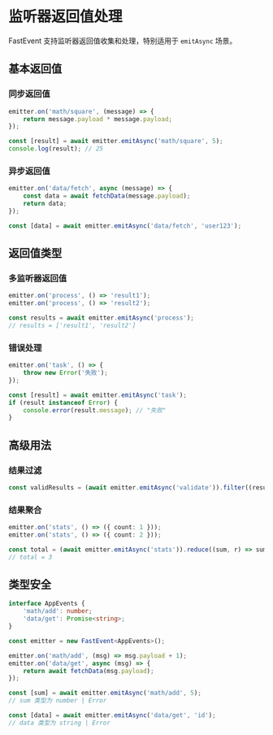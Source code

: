 # 监听器返回值处理

FastEvent 支持监听器返回值收集和处理，特别适用于 `emitAsync` 场景。

## 基本返回值

### 同步返回值

```typescript
emitter.on('math/square', (message) => {
    return message.payload * message.payload;
});

const [result] = await emitter.emitAsync('math/square', 5);
console.log(result); // 25
```

### 异步返回值

```typescript
emitter.on('data/fetch', async (message) => {
    const data = await fetchData(message.payload);
    return data;
});

const [data] = await emitter.emitAsync('data/fetch', 'user123');
```

## 返回值类型

### 多监听器返回值

```typescript
emitter.on('process', () => 'result1');
emitter.on('process', () => 'result2');

const results = await emitter.emitAsync('process');
// results = ['result1', 'result2']
```

### 错误处理

```typescript
emitter.on('task', () => {
    throw new Error('失败');
});

const [result] = await emitter.emitAsync('task');
if (result instanceof Error) {
    console.error(result.message); // "失败"
}
```

## 高级用法

### 结果过滤

```typescript
const validResults = (await emitter.emitAsync('validate')).filter((result) => !(result instanceof Error));
```

### 结果聚合

```typescript
emitter.on('stats', () => ({ count: 1 }));
emitter.on('stats', () => ({ count: 2 }));

const total = (await emitter.emitAsync('stats')).reduce((sum, r) => sum + (r.count || 0), 0);
// total = 3
```

## 类型安全

```typescript
interface AppEvents {
    'math/add': number;
    'data/get': Promise<string>;
}

const emitter = new FastEvent<AppEvents>();

emitter.on('math/add', (msg) => msg.payload + 1);
emitter.on('data/get', async (msg) => {
    return await fetchData(msg.payload);
});

const [sum] = await emitter.emitAsync('math/add', 5);
// sum 类型为 number | Error

const [data] = await emitter.emitAsync('data/get', 'id');
// data 类型为 string | Error
```
